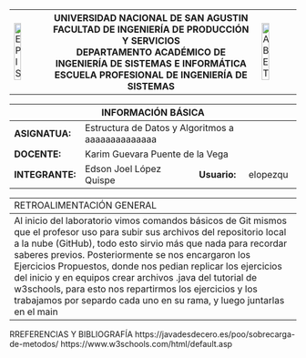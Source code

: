 <table>
 <theader>
  <tr>
	 <td><img src="epis.png" alt="EPIS" style="width:50%; height:auto"/></td>
   <th>
    <span style="font-weight:bold;">UNIVERSIDAD NACIONAL DE SAN AGUSTIN</span><br />
    <span style="font-weight:bold;">FACULTAD DE INGENIERÍA DE PRODUCCIÓN Y SERVICIOS</span><br />
    <span style="font-weight:bold;">DEPARTAMENTO ACADÉMICO DE INGENIERÍA DE SISTEMAS E INFORMÁTICA</span><br />
    <span style="font-weight:bold;">ESCUELA PROFESIONAL DE INGENIERÍA DE SISTEMAS</span>
   </th>
   <td><img src="abet.png" alt="ABET" style="width:50%; height:auto"/></td>
  </tr>
 </theader>
</table>

<table>
 <theader>
  <tr><th colspan="4" style="text-align:center;"><strong>INFORMACIÓN BÁSICA</strong></th></tr>
 </theader>
 <tbody>
  <tr><td><strong>ASIGNATUA:</strong></td><td colspan="3">Estructura de Datos y Algoritmos   a aaaaaaaaaaaaaa  </td></tr>
  <tr><td><strong>DOCENTE:</strong></td><td colspan="3">Karim Guevara Puente de la Vega</td></tr>
  <tr><td><strong>INTEGRANTE:</strong></td><td>Edson Joel López Quispe</td><td><strong>Usuario:</strong></td><td>elopezqu</td></tr>
 </tbody>
</table>

<table>
<theader>
<tr><td>RETROALIMENTACIÓN GENERAL</td><tr>
</theader>
<tbody>
<tr><td>Al inicio del laboratorio vimos comandos básicos de Git mismos que el profesor uso para subir sus archivos del repositorio local a la nube (GitHub), todo esto sirvio más que nada para recordar saberes previos. Posteriormente se nos encargaron los Ejercicios Propuestos, donde nos pedian replicar los ejercicios del inicio y en equipos crear archivos .java del tutorial de w3schools, para esto nos repartirmos los ejercicios y los trabajamos por separdo cada uno en su rama, y luego juntarlas en el main</td></tr>
</tbody>
</table>

<tr><td>RREFERENCIAS Y BIBLIOGRAFÍA</td><tr>
</theader>
<tbody>
<tr><td>https://javadesdecero.es/poo/sobrecarga-de-metodos/ </td></tr>
<tr><td>https://www.w3schools.com/html/default.asp </td></tr>
</tbody>
</table>
